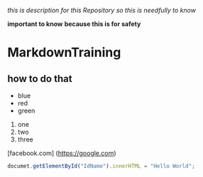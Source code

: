 *this is description for this Repository*
_so this is needfully to know_

**important to know**
__because this is for safety__

# MarkdownTraining
## how to do that

* blue
* red
* green

1. one
2. two
3. three

[facebook.com] (https://google.com)

```javascript
documet.getElementById("IdName").innerHTML = "Hello World";